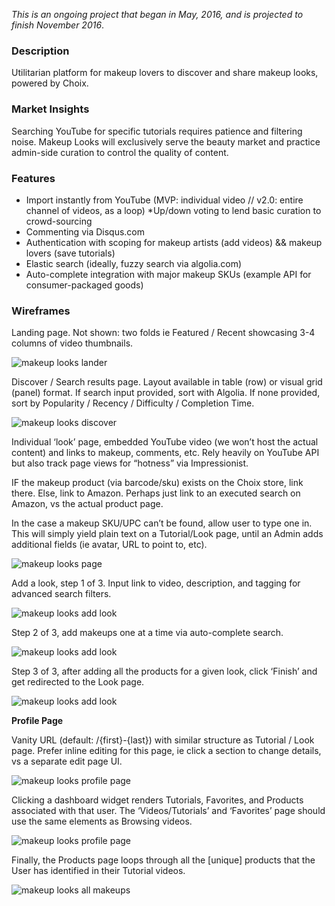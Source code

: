 _This is an ongoing project that began in May, 2016, and is projected to finish November 2016_.

### Description
Utilitarian platform for makeup lovers to discover and share makeup looks, powered by Choix.

### Market Insights
Searching YouTube for specific tutorials requires patience and filtering noise. Makeup Looks will exclusively serve the beauty market and practice admin-side curation to control the quality of content.

### Features
* Import instantly from YouTube (MVP: individual video // v2.0: entire channel of videos, as a loop)
*Up/down voting to lend basic curation to crowd-sourcing
* Commenting via Disqus.com
* Authentication with scoping for makeup artists (add videos) && makeup lovers (save tutorials)
* Elastic search (ideally, fuzzy search via algolia.com)
* Auto-complete integration with major makeup SKUs (example API for consumer-packaged goods)

### Wireframes
Landing page. Not shown: two folds ie Featured / Recent showcasing 3-4 columns of video thumbnails.

![makeup looks lander](https://github.com/ryanckulp/feature_spec/raw/master/images/makeup_looks/makeup-looks-lander.png "Makeup Looks Landing Page")

Discover / Search results page. Layout available in table (row) or visual grid (panel) format. If search input provided, sort with Algolia. If none provided, sort by Popularity / Recency / Difficulty / Completion Time.

![makeup looks discover](https://github.com/ryanckulp/feature_spec/raw/master/images/makeup_looks/makeup-looks-search.png "Makeup Looks Search Results")

Individual ‘look’ page, embedded YouTube video (we won’t host the actual content) and links to makeup, comments, etc. Rely heavily on YouTube API but also track page views for “hotness” via Impressionist.

IF the makeup product (via barcode/sku) exists on the Choix store, link there. Else, link to Amazon. Perhaps just link to an executed search on Amazon, vs the actual product page.

In the case a makeup SKU/UPC can’t be found, allow user to type one in. This will simply yield plain text on a Tutorial/Look page, until an Admin adds additional fields (ie avatar, URL to point to, etc).

![makeup looks page](https://github.com/ryanckulp/feature_spec/raw/master/images/makeup_looks/makeup-looks-individual-look.png "Makeup Looks Individual Look")

Add a look, step 1 of 3. Input link to video, description, and tagging for advanced search filters.

![makeup looks add look](https://github.com/ryanckulp/feature_spec/raw/master/images/makeup_looks/makeup-looks-add-look.png "Makeup Looks add a Look")

Step 2 of 3, add makeups one at a time via auto-complete search.

![makeup looks add look](https://github.com/ryanckulp/feature_spec/raw/master/images/makeup_looks/makeup-looks-add-makeup.png)

Step 3 of 3, after adding all the products for a given look, click ‘Finish’ and get redirected to the Look page.

![makeup looks add look](https://github.com/ryanckulp/feature_spec/raw/master/images/makeup_looks/makeup-looks-add-makeups.png)

**Profile Page**

Vanity URL (default: /{first}-{last}) with similar structure as Tutorial / Look page. Prefer inline editing for this page, ie click a section to change details, vs a separate edit page UI.

![makeup looks profile page](https://github.com/ryanckulp/feature_spec/raw/master/images/makeup_looks/makeup-looks-profile-page.png)

Clicking a dashboard widget renders Tutorials, Favorites, and Products associated with that user. The ‘Videos/Tutorials’ and ‘Favorites’ page should use the same elements as Browsing videos.

![makeup looks profile page](https://github.com/ryanckulp/feature_spec/raw/master/images/makeup_looks/makeup-looks-tutorials-favorites.png)

Finally, the Products page loops through all the [unique] products that the User has identified in their Tutorial videos.

![makeup looks all makeups](https://github.com/ryanckulp/feature_spec/raw/master/images/makeup_looks/makeup-looks-user-makeups.png)
